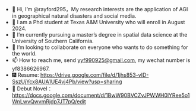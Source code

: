 - 👋 Hi, I’m @rayford295，My research interests are the application of AGI in geographical natural disasters and social media.
- 📖 I am a Phd student at Texas A&M University who will enroll in August 2024. 
- 🌱 I’m currently pursuing a master’s degree in spatial data science at the University of Southern California.
- 💞️ I’m looking to collaborate on everyone who wants to do something for the world.
- 📫 How to reach me, send yyf990925@gmail.com, my wechat number is yf8386626967.
- 🎆 Resume: https://drive.google.com/file/d/1jhs853-vID-SszUjYcx8AUA1UE4vj4Pb/view?usp=sharing
- 🎰 Debut Novel：https://docs.google.com/document/d/1BwW90BVCZvJPWWH0lYRee5o1WnLwvQwvmRjdp7JT7pQ/edit




<!---
rayford295/rayford295 is a ✨ special ✨ repository because its `README.md` (this file) appears on your GitHub profile.
You can click the Preview link to take a look at your changes.
--->
